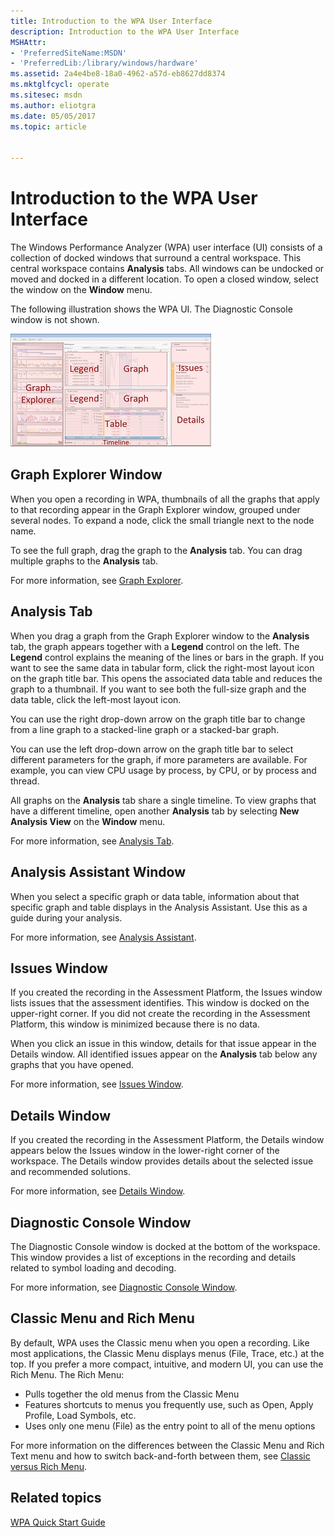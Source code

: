 ```yaml
---
title: Introduction to the WPA User Interface
description: Introduction to the WPA User Interface
MSHAttr:
- 'PreferredSiteName:MSDN'
- 'PreferredLib:/library/windows/hardware'
ms.assetid: 2a4e4be8-18a0-4962-a57d-eb8627dd8374
ms.mktglfcycl: operate
ms.sitesec: msdn
ms.author: eliotgra
ms.date: 05/05/2017
ms.topic: article


---
```


# Introduction to the WPA User Interface


The Windows Performance Analyzer (WPA) user interface (UI) consists of a collection of docked windows that surround a central workspace. This central workspace contains **Analysis** tabs. All windows can be undocked or moved and docked in a different location. To open a closed window, select the window on the **Window** menu.

The following illustration shows the WPA UI. The Diagnostic Console window is not shown.

![mockup of wpa layout with labels on various panes](images/wpalayout.jpg)

## Graph Explorer Window


When you open a recording in WPA, thumbnails of all the graphs that apply to that recording appear in the Graph Explorer window, grouped under several nodes. To expand a node, click the small triangle next to the node name.

To see the full graph, drag the graph to the **Analysis** tab. You can drag multiple graphs to the **Analysis** tab.

For more information, see [Graph Explorer](graph-explorer.md).

## Analysis Tab


When you drag a graph from the Graph Explorer window to the **Analysis** tab, the graph appears together with a **Legend** control on the left. The **Legend** control explains the meaning of the lines or bars in the graph. If you want to see the same data in tabular form, click the right-most layout icon on the graph title bar. This opens the associated data table and reduces the graph to a thumbnail. If you want to see both the full-size graph and the data table, click the left-most layout icon.

You can use the right drop-down arrow on the graph title bar to change from a line graph to a stacked-line graph or a stacked-bar graph.

You can use the left drop-down arrow on the graph title bar to select different parameters for the graph, if more parameters are available. For example, you can view CPU usage by process, by CPU, or by process and thread.

All graphs on the **Analysis** tab share a single timeline. To view graphs that have a different timeline, open another **Analysis** tab by selecting **New Analysis View** on the **Window** menu.

For more information, see [Analysis Tab](analysis-tab.md).

## Analysis Assistant Window


When you select a specific graph or data table, information about that specific graph and table displays in the Analysis Assistant. Use this as a guide during your analysis.

For more information, see [Analysis Assistant](analysis-assistant.md).

## Issues Window


If you created the recording in the Assessment Platform, the Issues window lists issues that the assessment identifies. This window is docked on the upper-right corner. If you did not create the recording in the Assessment Platform, this window is minimized because there is no data.

When you click an issue in this window, details for that issue appear in the Details window. All identified issues appear on the **Analysis** tab below any graphs that you have opened.

For more information, see [Issues Window](issues-window.md).

## Details Window


If you created the recording in the Assessment Platform, the Details window appears below the Issues window in the lower-right corner of the workspace. The Details window provides details about the selected issue and recommended solutions.

For more information, see [Details Window](details-window.md).

## Diagnostic Console Window


The Diagnostic Console window is docked at the bottom of the workspace. This window provides a list of exceptions in the recording and details related to symbol loading and decoding.

For more information, see [Diagnostic Console Window](diagnostic-console.md).

## Classic Menu and Rich Menu


By default, WPA uses the Classic menu when you open a recording. Like most applications, the Classic Menu displays menus (File, Trace, etc.) at the top. If you prefer a more compact, intuitive, and modern UI, you can use the Rich Menu. The Rich Menu:

-   Pulls together the old menus from the Classic Menu
-   Features shortcuts to menus you frequently use, such as Open, Apply Profile, Load Symbols, etc.
-   Uses only one menu (File) as the entry point to all of the menu options

For more information on the differences between the Classic Menu and Rich Text menu and how to switch back-and-forth between them, see [Classic versus Rich Menu](classic-versus-rich-menu.md).

## Related topics


[WPA Quick Start Guide](wpa-quick-start-guide.md)

 

 







